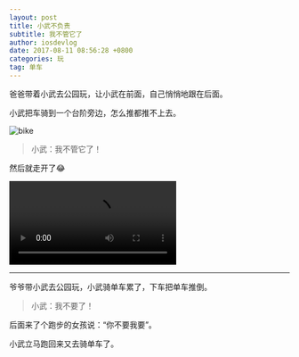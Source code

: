 ```yaml
---
layout: post
title: 小武不负责
subtitle: 我不管它了
author: iosdevlog
date: 2017-08-11 08:56:28 +0800
categories: 玩
tag: 单车
---
```


爸爸带着小武去公园玩，让小武在前面，自己悄悄地跟在后面。

小武把车骑到一个台阶旁边，怎么推都推不上去。

![bike](https://firebasestorage.googleapis.com/v0/b/growth15-a8c59.appspot.com/o/2017%2F08%2F11%2Fbike.JPG?alt=media&token=be142ae1-65ab-4caf-b000-6534bcee0941)

> 小武：我不管它了！

然后就走开了😂

<video controls="controls">
  <source src="
" type="video/mp4">
您的浏览器不支持播放视频
</video>

---

爷爷带小武去公园玩，小武骑单车累了，下车把单车推倒。

> 小武：我不要了！

后面来了个跑步的女孩说：“你不要我要”。

小武立马跑回来又去骑单车了。
